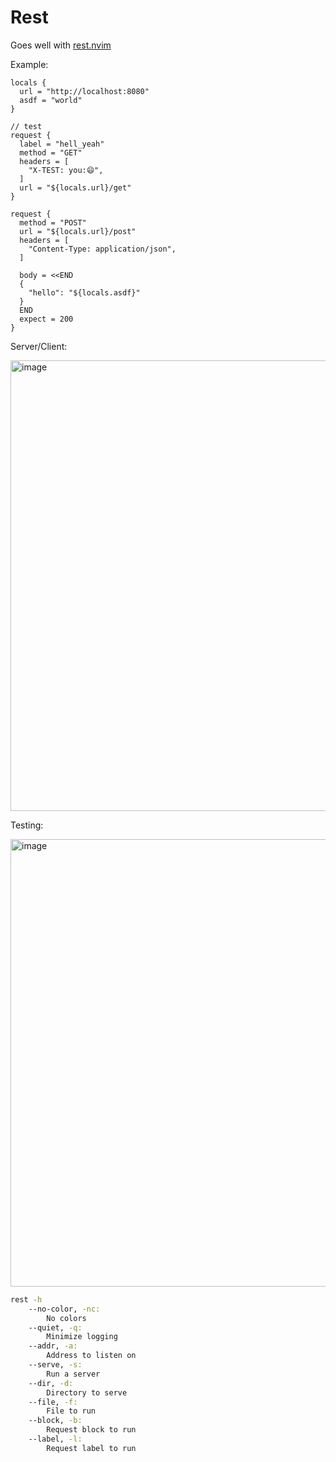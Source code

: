 # Rest

Goes well with [rest.nvim](https://github.com/taybart/rest.nvim)

Example:
```hcl
locals {
  url = "http://localhost:8080"
  asdf = "world"
}

// test
request {
  label = "hell_yeah"
  method = "GET"
  headers = [
    "X-TEST: you:😄",
  ]
  url = "${locals.url}/get"
}

request {
  method = "POST"
  url = "${locals.url}/post"
  headers = [
    "Content-Type: application/json",
  ]

  body = <<END
  {
    "hello": "${locals.asdf}"
  }
  END
  expect = 200
}
```

Server/Client:

<img width="721" alt="image" src="https://user-images.githubusercontent.com/3513897/231360482-d54f6e43-b1e9-45ba-883c-7e1d044da2df.png">

Testing:

<img width="716" alt="image" src="https://user-images.githubusercontent.com/3513897/231361047-0a539866-e289-4905-b089-b93753e50e89.png">



```sh
rest -h
    --no-color, -nc:
        No colors
    --quiet, -q:
        Minimize logging
    --addr, -a:
        Address to listen on
    --serve, -s:
        Run a server
    --dir, -d:
        Directory to serve
    --file, -f:
        File to run
    --block, -b:
        Request block to run
    --label, -l:
        Request label to run
```

